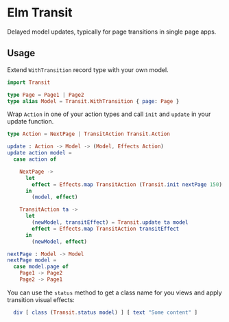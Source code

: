 # Elm Transit

Delayed model updates, typically for page transitions in single page apps.

## Usage

Extend `WithTransition` record type with your own model.

```elm
import Transit

type Page = Page1 | Page2
type alias Model = Transit.WithTransition { page: Page }
```

Wrap `Action` in one of your action types and call `init` and
`update` in your update function.

```elm
type Action = NextPage | TransitAction Transit.Action

update : Action -> Model -> (Model, Effects Action)
update action model =
  case action of

    NextPage ->
      let
        effect = Effects.map TransitAction (Transit.init nextPage 150)
      in
        (model, effect)

    TransitAction ta ->
      let
        (newModel, transitEffect) = Transit.update ta model
        effect = Effects.map TransitAction transitEffect
      in
        (newModel, effect)

nextPage : Model -> Model
nextPage model =
  case model.page of
    Page1 -> Page2
    Page2 -> Page1
```

You can use the `status` method to get a class name for you views and apply
transition visual effects:

```elm
  div [ class (Transit.status model) ] [ text "Some content" ]
```
